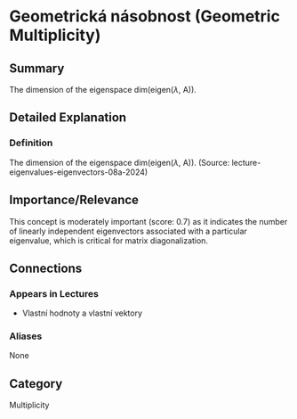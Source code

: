 # Geometrická násobnost (Geometric Multiplicity)

## Summary
The dimension of the eigenspace dim(eigen($\lambda$, A)).

## Detailed Explanation
### Definition
The dimension of the eigenspace dim(eigen($\lambda$, A)). (Source: lecture-eigenvalues-eigenvectors-08a-2024)

## Importance/Relevance
This concept is moderately important (score: 0.7) as it indicates the number of linearly independent eigenvectors associated with a particular eigenvalue, which is critical for matrix diagonalization.

## Connections
### Appears in Lectures
*   Vlastní hodnoty a vlastní vektory

### Aliases
None

## Category
Multiplicity